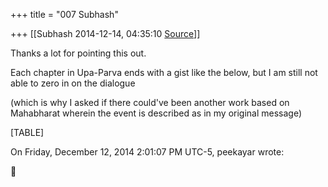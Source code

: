 +++
title = "007 Subhash"

+++
[[Subhash	2014-12-14, 04:35:10 [Source](https://groups.google.com/g/samskrita/c/yOxgVvLYEFU)]]



Thanks a lot for pointing this out.  

Each chapter in Upa-Parva ends with a gist like the below, but I am still not able to zero in on the dialogue

(which is why I asked if there could've been another work based on Mahabharat wherein the event is described as in my original message)

  

[TABLE]

  
  
On Friday, December 12, 2014 2:01:07 PM UTC-5, peekayar wrote:



